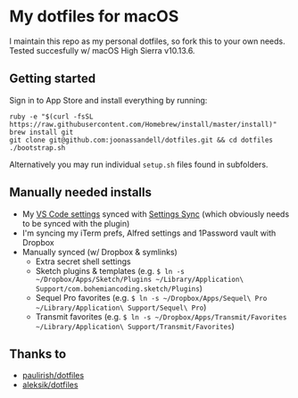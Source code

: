# My dotfiles for macOS

I maintain this repo as my personal dotfiles, so fork this to your own needs. Tested succesfully w/ macOS High Sierra v10.13.6. 

## Getting started

Sign in to App Store and install everything by running:

```
ruby -e "$(curl -fsSL https://raw.githubusercontent.com/Homebrew/install/master/install)"
brew install git
git clone git@github.com:joonassandell/dotfiles.git && cd dotfiles
./bootstrap.sh
```

Alternatively you may run individual `setup.sh` files found in subfolders.

## Manually needed installs

* My [VS Code settings](https://gist.github.com/joonasy/379b80eee8560b28b45ddcbe407fbee2) synced with [Settings Sync](https://marketplace.visualstudio.com/items?itemName=Shan.code-settings-sync) (which obviously needs to be synced with the plugin)
* I'm syncing my iTerm prefs, Alfred settings and 1Password vault with Dropbox
* Manually synced (w/ Dropbox & symlinks)
    - Extra secret shell settings
    - Sketch plugins & templates (e.g. `$ ln -s ~/Dropbox/Apps/Sketch/Plugins ~/Library/Application\ Support/com.bohemiancoding.sketch/Plugins`)
    - Sequel Pro favorites (e.g. `$ ln -s ~/Dropbox/Apps/Sequel\ Pro ~/Library/Application\ Support/Sequel\ Pro`)
    - Transmit favorites (e.g. `$ ln -s ~/Dropbox/Apps/Transmit/Favorites ~/Library/Application\ Support/Transmit/Favorites`)

## Thanks to

* [paulirish/dotfiles](https://github.com/paulirish/dotfiles)
* [aleksik/dotfiles](https://github.com/aleksik/dotfiles)
